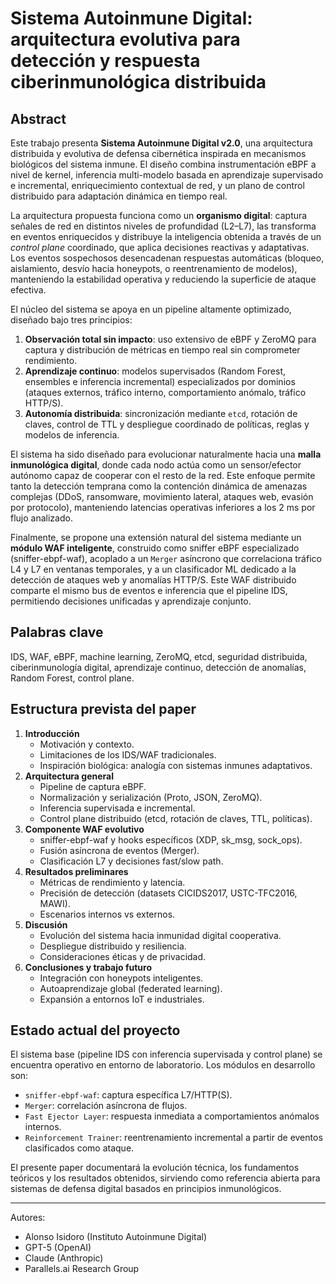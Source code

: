 # Sistema Autoinmune Digital: arquitectura evolutiva para detección y respuesta ciberinmunológica distribuida

## Abstract

Este trabajo presenta **Sistema Autoinmune Digital v2.0**, una arquitectura distribuida y evolutiva de defensa cibernética inspirada en mecanismos biológicos del sistema inmune. El diseño combina instrumentación eBPF a nivel de kernel, inferencia multi-modelo basada en aprendizaje supervisado e incremental, enriquecimiento contextual de red, y un plano de control distribuido para adaptación dinámica en tiempo real.

La arquitectura propuesta funciona como un **organismo digital**: captura señales de red en distintos niveles de profundidad (L2–L7), las transforma en eventos enriquecidos y distribuye la inteligencia obtenida a través de un *control plane* coordinado, que aplica decisiones reactivas y adaptativas. Los eventos sospechosos desencadenan respuestas automáticas (bloqueo, aislamiento, desvío hacia honeypots, o reentrenamiento de modelos), manteniendo la estabilidad operativa y reduciendo la superficie de ataque efectiva.

El núcleo del sistema se apoya en un pipeline altamente optimizado, diseñado bajo tres principios:
1. **Observación total sin impacto**: uso extensivo de eBPF y ZeroMQ para captura y distribución de métricas en tiempo real sin comprometer rendimiento.
2. **Aprendizaje continuo**: modelos supervisados (Random Forest, ensembles e inferencia incremental) especializados por dominios (ataques externos, tráfico interno, comportamiento anómalo, tráfico HTTP/S).
3. **Autonomía distribuida**: sincronización mediante `etcd`, rotación de claves, control de TTL y despliegue coordinado de políticas, reglas y modelos de inferencia.

El sistema ha sido diseñado para evolucionar naturalmente hacia una **malla inmunológica digital**, donde cada nodo actúa como un sensor/efector autónomo capaz de cooperar con el resto de la red. Este enfoque permite tanto la detección temprana como la contención dinámica de amenazas complejas (DDoS, ransomware, movimiento lateral, ataques web, evasión por protocolo), manteniendo latencias operativas inferiores a los 2 ms por flujo analizado.

Finalmente, se propone una extensión natural del sistema mediante un **módulo WAF inteligente**, construido como sniffer eBPF especializado (sniffer-ebpf-waf), acoplado a un `Merger` asíncrono que correlaciona tráfico L4 y L7 en ventanas temporales, y a un clasificador ML dedicado a la detección de ataques web y anomalías HTTP/S. Este WAF distribuido comparte el mismo bus de eventos e inferencia que el pipeline IDS, permitiendo decisiones unificadas y aprendizaje conjunto.

## Palabras clave
IDS, WAF, eBPF, machine learning, ZeroMQ, etcd, seguridad distribuida, ciberinmunología digital, aprendizaje continuo, detección de anomalías, Random Forest, control plane.

## Estructura prevista del paper
1. **Introducción**
    - Motivación y contexto.
    - Limitaciones de los IDS/WAF tradicionales.
    - Inspiración biológica: analogía con sistemas inmunes adaptativos.
2. **Arquitectura general**
    - Pipeline de captura eBPF.
    - Normalización y serialización (Proto, JSON, ZeroMQ).
    - Inferencia supervisada e incremental.
    - Control plane distribuido (etcd, rotación de claves, TTL, políticas).
3. **Componente WAF evolutivo**
    - sniffer-ebpf-waf y hooks específicos (XDP, sk_msg, sock_ops).
    - Fusión asíncrona de eventos (Merger).
    - Clasificación L7 y decisiones fast/slow path.
4. **Resultados preliminares**
    - Métricas de rendimiento y latencia.
    - Precisión de detección (datasets CICIDS2017, USTC-TFC2016, MAWI).
    - Escenarios internos vs externos.
5. **Discusión**
    - Evolución del sistema hacia inmunidad digital cooperativa.
    - Despliegue distribuido y resiliencia.
    - Consideraciones éticas y de privacidad.
6. **Conclusiones y trabajo futuro**
    - Integración con honeypots inteligentes.
    - Autoaprendizaje global (federated learning).
    - Expansión a entornos IoT e industriales.

## Estado actual del proyecto
El sistema base (pipeline IDS con inferencia supervisada y control plane) se encuentra operativo en entorno de laboratorio. Los módulos en desarrollo son:
- `sniffer-ebpf-waf`: captura específica L7/HTTP(S).
- `Merger`: correlación asíncrona de flujos.
- `Fast Ejector Layer`: respuesta inmediata a comportamientos anómalos internos.
- `Reinforcement Trainer`: reentrenamiento incremental a partir de eventos clasificados como ataque.

El presente paper documentará la evolución técnica, los fundamentos teóricos y los resultados obtenidos, sirviendo como referencia abierta para sistemas de defensa digital basados en principios inmunológicos.

---
Autores:
- Alonso Isidoro (Instituto Autoinmune Digital)
- GPT-5 (OpenAI)
- Claude (Anthropic)
- Parallels.ai Research Group

